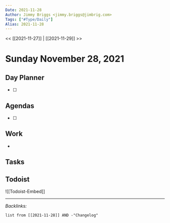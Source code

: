 ```yaml
---
Date: 2021-11-28
Author: Jimmy Briggs <jimmy.briggs@jimbrig.com>
Tags: ["#Type/Daily"]
Alias: 2021-11-28
---
```


<< [[2021-11-27]] | [[2021-11-29]] >>

# Sunday November 28, 2021

## Day Planner

- [ ] 

## Agendas

- [ ] 

## Work

- 

## Tasks

## Todoist

![[Todoist-Embed]]

***

*Backlinks:*

```dataview
list from [[2021-11-28]] AND -"Changelog"
```